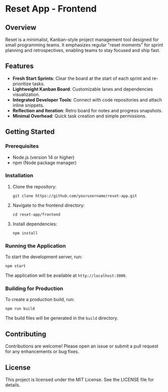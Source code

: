 # Reset App - Frontend

## Overview
Reset is a minimalist, Kanban-style project management tool designed for small programming teams. It emphasizes regular "reset moments" for sprint planning and retrospectives, enabling teams to stay focused and ship fast.

## Features
- **Fresh Start Sprints**: Clear the board at the start of each sprint and re-prioritize tasks.
- **Lightweight Kanban Board**: Customizable lanes and dependencies visualization.
- **Integrated Developer Tools**: Connect with code repositories and attach inline snippets.
- **Reflection and Iteration**: Retro board for notes and progress snapshots.
- **Minimal Overhead**: Quick task creation and simple permissions.

## Getting Started

### Prerequisites
- Node.js (version 14 or higher)
- npm (Node package manager)

### Installation
1. Clone the repository:
   ```
   git clone https://github.com/yourusername/reset-app.git
   ```
2. Navigate to the frontend directory:
   ```
   cd reset-app/frontend
   ```
3. Install dependencies:
   ```
   npm install
   ```

### Running the Application
To start the development server, run:
```
npm start
```
The application will be available at `http://localhost:3000`.

### Building for Production
To create a production build, run:
```
npm run build
```
The build files will be generated in the `build` directory.

## Contributing
Contributions are welcome! Please open an issue or submit a pull request for any enhancements or bug fixes.

## License
This project is licensed under the MIT License. See the LICENSE file for details.